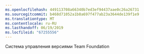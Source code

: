 ```yaml
---
ms.openlocfilehash: 449113708a66340b7ed3ef94437aae0c26a26731
ms.sourcegitcommit: b468d71052a1b8a697f477ab23a3644de139f1e9
ms.translationtype: MT
ms.contentlocale: ru-RU
ms.lasthandoff: 06/19/2019
ms.locfileid: "67255556"
---
```

Система управления версиями Team Foundation